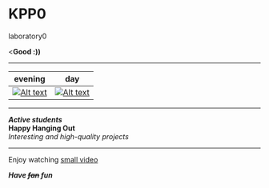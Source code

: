 # KPP0
laboratory0  

<**Good :))** 
***
evening|day  
---------|-----------  
[![Alt text](//placehold.it/150x100)](https://drive.google.com/open?id=1ljxGCItjO3z5O4HtzfCSdZ-7KNh1QDub)|[![Alt text](//placehold.it/150x100)](https://drive.google.com/open?id=1-ef7Q8wWNKbiovPSRQ-BOrgsphKWLyHX)  
***
***Active students***  
__Happy Hanging Out__  
*Interesting and high-quality projects* 
***
Enjoy watching [small video]  

[small video]: https://www.youtube.com/watch?v=wsG5BlyczNg  

***Have ~~fan~~ fun***  

